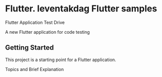 # Flutter. leventakdag Flutter samples
Flutter Application Test Drive

A new Flutter application for code testing

## Getting Started

This project is a starting point for a Flutter application.


Topics and Brief Explanation
